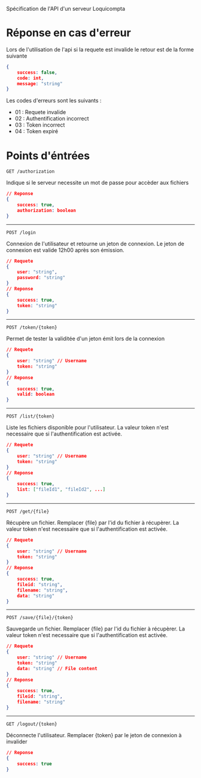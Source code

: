 

Spécification de l'API d'un serveur Loquicompta

# Réponse en cas d'erreur

Lors de l'utilisation de l'api si la requete est invalide le retour est de la forme suivante

```json
{
    success: false,
    code: int,
    message: "string"
}
```

Les codes d'erreurs sont les suivants :

- 01 : Requete invalide
- 02 : Authentification incorrect
- 03 : Token incorrect
- 04 : Token expiré

# Points d'éntrées 

`GET /authorization`

Indique si le serveur necessite un mot de passe pour accèder aux fichiers

```json
// Reponse
{
    success: true,
    authorization: boolean
}
```

------

`POST /login`

Connexion de l'utilisateur et retourne un jeton de connexion. Le jeton de connexion est valide 12h00 après son émission.

```json
// Requete
{
    user: "string",
    password: "string"
}
// Reponse
{
    success: true,
    token: "string"
}
```

------

`POST /token/{token}`

Permet de tester la validitée d'un jeton émit lors de la connexion

```json
// Requete
{
    user: "string" // Username
    token: "string"
}
// Reponse
{
    success: true,
    valid: boolean
}
```



------

`POST /list/{token}`

Liste les fichiers disponible pour l'utilisateur. La valeur token n'est necessaire que si l'authentification est activée.

```json
// Requete
{
    user: "string" // Username
    token: "string"
}
// Reponse
{
    success: true,
    list: ["fileId1", "fileId2", ...]
}
```

------

`POST /get/{file}`

Récupère un fichier. Remplacer {file} par l'id du fichier à récupèrer. La valeur token n'est necessaire que si l'authentification est activée.

```json
// Requete
{
    user: "string" // Username
    token: "string"
}
// Reponse
{
    success: true,
    fileid: "string",
    filename: "string",
    data: "string"
}
```

------

`POST /save/{file}/{token}`

Sauvegarde un fichier. Remplacer {file} par l'id du fichier à récupèrer. La valeur token n'est necessaire que si l'authentification est activée.

```json
// Requete
{
    user: "string" // Username
    token: "string"
    data: "string" // File content
}
// Reponse
{
    success: true,
    fileid: "string",
    filename: "string"
}
```

------

`GET /logout/{token}`

Déconnecte l'utilisateur. Remplacer {token} par le jeton de connexion à invalider

```json
// Reponse
{
    success: true
}
```

